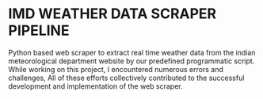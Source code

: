# IMD WEATHER DATA SCRAPER PIPELINE

Python based web scraper to extract real time weather data from the indian meteorological department website by our predefined programmatic script. While working on this project, I encountered numerous errors and challenges, All of these efforts collectively contributed to the successful development and implementation of the web scraper.
